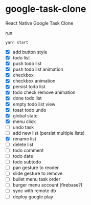 # google-task-clone
React Native Google Task Clone


run
```
yarn start
```


* [x] add button style
* [x] todo list
* [x] push todo list
* [x] push todo list animation
* [x] checkbox
* [x] checkbox animation
* [x] persist todo list
* [x] todo check remove animation
* [x] done todo list
* [x] empty todo list view
* [x] toast todo undo
* [x] global state
* [x] menu click
* [ ] undo task
* [ ] add new list (persist multiple lists)
* [x] rename list
* [ ] delete list
* [ ] todo comment
* [ ] todo date
* [ ] todo subtodo
* [ ] pan gesture to reoder
* [ ] slide gesture to remove
* [ ] bullet menu task order
* [ ] burger menu account (firebase?)
* [ ] sync with remote db
* [ ] deploy google play
